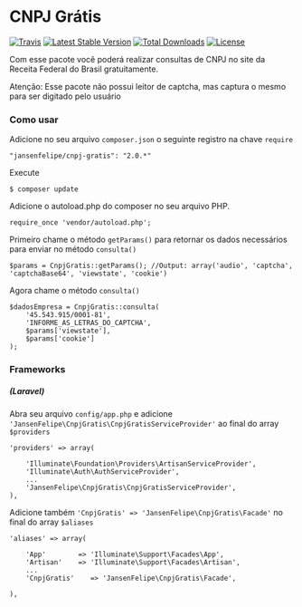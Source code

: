 # CNPJ Grátis
[![Travis](https://travis-ci.org/jansenfelipe/cnpj-gratis.svg?branch=2.0)](https://travis-ci.org/jansenfelipe/cnpj-gratis)
[![Latest Stable Version](http://img.shields.io/packagist/v/jansenfelipe/cnpj-gratis.svg?style=flat)](https://packagist.org/packages/jansenfelipe/cnpj-gratis)
[![Total Downloads](http://img.shields.io/packagist/dt/jansenfelipe/cnpj-gratis.svg?style=flat)](https://packagist.org/packages/jansenfelipe/cnpj-gratis)
[![License](http://img.shields.io/packagist/l/jansenfelipe/cnpj-gratis.svg?style=flat)](https://packagist.org/packages/jansenfelipe/cnpj-gratis)

Com esse pacote você poderá realizar consultas de CNPJ no site da Receita Federal do Brasil gratuitamente.

Atenção: Esse pacote não possui leitor de captcha, mas captura o mesmo para ser digitado pelo usuário

### Como usar

Adicione no seu arquivo `composer.json` o seguinte registro na chave `require`

    "jansenfelipe/cnpj-gratis": "2.0.*"

Execute

    $ composer update

Adicione o autoload.php do composer no seu arquivo PHP.

    require_once 'vendor/autoload.php';  

Primeiro chame o método `getParams()` para retornar os dados necessários para enviar no método `consulta()` 

    $params = CnpjGratis::getParams(); //Output: array('audio', 'captcha', 'captchaBase64', 'viewstate', 'cookie')

Agora chame o método `consulta()`

    $dadosEmpresa = CnpjGratis::consulta(
        '45.543.915/0001-81',
        'INFORME_AS_LETRAS_DO_CAPTCHA',
        $params['viewstate'],
        $params['cookie']
    );


### Frameworks

##### (Laravel)

Abra seu arquivo `config/app.php` e adicione `'JansenFelipe\CnpjGratis\CnpjGratisServiceProvider'` ao final do array `$providers`

    'providers' => array(

        'Illuminate\Foundation\Providers\ArtisanServiceProvider',
        'Illuminate\Auth\AuthServiceProvider',
        ...
        'JansenFelipe\CnpjGratis\CnpjGratisServiceProvider',
    ),

Adicione também `'CnpjGratis' => 'JansenFelipe\CnpjGratis\Facade'` no final do array `$aliases`

    'aliases' => array(

        'App'        => 'Illuminate\Support\Facades\App',
        'Artisan'    => 'Illuminate\Support\Facades\Artisan',
        ...
        'CnpjGratis'    => 'JansenFelipe\CnpjGratis\Facade',

    ),
